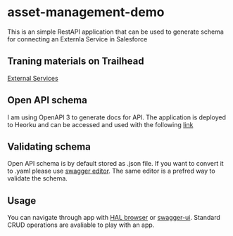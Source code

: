 # asset-management-demo

This is an simple RestAPI application that can be used to generate schema for connecting an Externla Service in Salesforce

## Traning materials on Trailhead
[External Services](https://trailhead.salesforce.com/content/learn/modules/external-services)

## Open API schema
I am using OpenAPI 3 to generate docs for API. The application is deployed to Heorku and can be accessed and used with the following [link](https://sh-asset-management-demo.herokuapp.com/api-docs)

## Validating schema
Open API schema is by default stored as .json file. If you want to convert it to .yaml please use [swagger editor](https://editor.swagger.io/). The same editor is a prefred way to validate the schema.

## Usage 
You can navigate through app with [HAL browser](https://sh-asset-management-demo.herokuapp.com/browser/index.html#/) or [swagger-ui](https://sh-asset-management-demo.herokuapp.com/swagger-ui/index.html?configUrl=/api-docs/swagger-config). Standard CRUD operations are avaliable to play with an app. 
